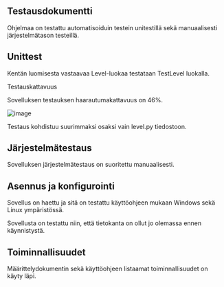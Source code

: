 ## Testausdokumentti

Ohjelmaa on testattu automatisoiduin testein unitestillä sekä manuaalisesti järjestelmätason testeillä.

## Unittest

Kentän luomisesta  vastaavaa Level-luokaa testataan TestLevel luokalla.

Testauskattavuus

Sovelluksen testauksen haarautumakattavuus on 46%.

![image](https://github.com/joniursin/ot-harjoitustyo/assets/128263908/40372872-b773-44b8-82b6-f0f2998d011c)

Testaus kohdistuu suurimmaksi osaksi vain level.py tiedostoon.

## Järjestelmätestaus

Sovelluksen järjestelmätestaus on suoritettu manuaalisesti.

## Asennus ja konfigurointi

Sovellus on haettu ja sitä on testattu käyttöohjeen mukaan Windows sekä Linux ympäristössä.

Sovellusta on testattu niin, että tietokanta on ollut jo olemassa ennen käynnistystä.

## Toiminnallisuudet

Määrittelydokumentin sekä käyttöohjeen listaamat toiminnallisuudet on käyty läpi.
